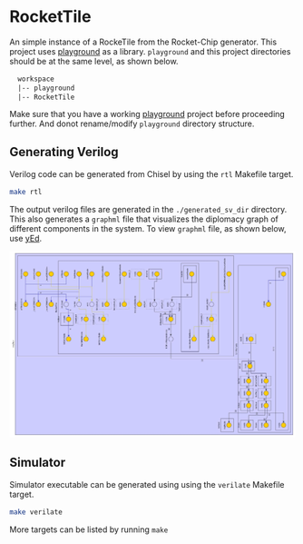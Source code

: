 RocketTile
=======================
An simple instance of a RockeTile from the Rocket-Chip generator.
This project uses [playground](https://github.com/morphingmachines/playground.git) as a library. `playground` and this project directories should be at the same level, as shown below.  
```
  workspace
  |-- playground
  |-- RocketTile
```
Make sure that you have a working [playground](https://github.com/morphingmachines/playground.git) project before proceeding further. And donot rename/modify `playground` directory structure.

## Generating Verilog

Verilog code can be generated from Chisel by using the `rtl` Makefile target.

```sh
make rtl
```

The output verilog files are generated in the `./generated_sv_dir` directory. This also generates a `graphml` file that visualizes the diplomacy graph of different components in the system. To view `graphml` file, as shown below, use [yEd](https://askubuntu.com/a/504178).

![diplomacy_graph](./doc/figures/SimDUT.jpg)
## Simulator

Simulator executable can be generated using using the `verilate` Makefile target.
```sh
make verilate
```

More targets can be listed by running `make`



